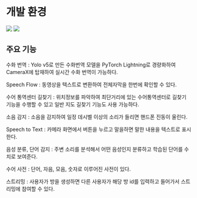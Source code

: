 # 개발 환경
 <img src="https://img.shields.io/badge/android-white?style=flat&logo=android&logoColor=#34A853"> <img src="https://img.shields.io/badge/kotlin-white?style=flat&logo=kotlin&logoColor=#7F52FF">

## 주요 기능
수화 번역 : Yolo v5로 만든 수화번역 모델을 PyTorch Lightning로 경량화하여 CameraX에 탑재하여 실시간 수화 번역이 가능하다.

Speech Flow : 동영상을 텍스트로 변환하여 전체자막을 한번에 확인할 수 있다.

수어 통역센터 길찾기 : 위치정보를 파악하여 최단거리에 있는 수어통역센터로 길찾기 기능을 수행할 수 있고 일반 지도 길찾기 기능도 사용 가능하다.

소음 감지 : 소음을 감지하여 일정 데시벨 이상의 소리가 들리면 핸드폰 진동이 울린다.

Speech to Text : 카메라 화면에서 버튼을 누르고 말을하면 말한 내용을 텍스트로 표시한다.

음성 분류, 단어 감지 : 주변 소리를 분석해서 어떤 음성인지 분류하고 학습된 단어를 수치로 보여준다.

수어 사전 : 단어, 자음, 모음, 숫자로 이루어진 사전이 있다.

스트리밍 : 사용자가  방을 생성하면 다른 사용자가 해당 방 id를 입력하고 들어가서 스트리밍에 참여할 수 있다.

